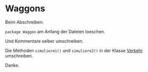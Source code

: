 # Waggons

Beim Abschreiben:

`package Waggon` am Anfang der Dateien loeschen.

Und Kommentare selber umschreiben.

Die Methoden `simuliere1()` und `simuliere2()` in der Klasse [Verkehr](Verkehr.java) umschreiben.

Danke.
